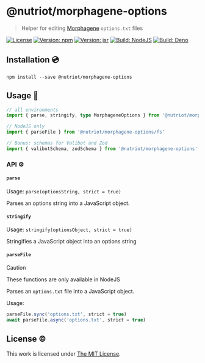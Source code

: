# @nutriot/morphagene-options

> Helper for editing [Morphagene](https://www.makenoisemusic.com/modules/morphagene) `options.txt` files

[![License](https://img.shields.io/github/license/nutriot/morphagene-options?color=blue&style=for-the-badge)](https://github.com/nutriot/morphagene-options/blob/main/LICENSE)
[![Version: npm](https://img.shields.io/npm/v/@nutriot/morphagene-options?style=for-the-badge)](https://www.npmjs.org/package/@nutriot/morphagene-options)
[![Version: jsr](https://img.shields.io/jsr/v/@nutriot/morphagene-options?style=for-the-badge)](https://jsr.io/@nutriot/morphagene-options)
[![Build: NodeJS](https://img.shields.io/github/actions/workflow/status/nutriot/morphagene-options/node.yml?logo=nodedotjs&logoColor=white&style=for-the-badge)](https://github.com/nutriot/morphagene-options/actions)
[![Build: Deno](https://img.shields.io/github/actions/workflow/status/nutriot/morphagene-options/deno.yml?logo=deno&logoColor=white&style=for-the-badge)](https://github.com/nutriot/morphagene-options/actions)

## Installation 💿

`npm install --save @nutriot/morphagene-options`

## Usage 🚀

```ts
// all environments
import { parse, stringify, type MorphageneOptions } from '@nutriot/morphagene-options'

// NodeJS only
import { parseFile } from '@nutriot/morphagene-options/fs'

// Bonus: schemas for Valibot and Zod
import { valibotSchema, zodSchema } from '@nutriot/morphagene-options'
```

### API ⚙️

#### `parse`

Usage: `parse(optionsString, strict = true)`

Parses an options string into a JavaScript object.

#### `stringify`

Usage: `stringify(optionsObject, strict = true)`

Stringifies a JavaScript object into an options string

#### `parseFile`

> [!CAUTION]
> These functions are only available in NodeJS

Parses an `options.txt` file into a JavaScript object.

Usage:

```ts
parseFile.sync('options.txt', strict = true)
await parseFile.async('options.txt', strict = true)
```

## License ©️

This work is licensed under [The MIT License](https://opensource.org/licenses/MIT).
